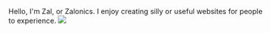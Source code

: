 Hello, I'm Zal, or Zalonics. I enjoy creating silly or useful websites for people to experience.
<img src="[https://external-preview.redd.it/vDwjje_oaz0om1wqeaKKtbR6YkdiNHQY1AuJVRQYo0s.png?width=960&crop=smart&auto=webp&s=ca821cf135b98189833d7749562408cbb5cf51e4](https://orig00.deviantart.net/664f/f/2010/328/d/b/saya_no_uta_by_dragoboy-d33i8sk.gif)"/>
